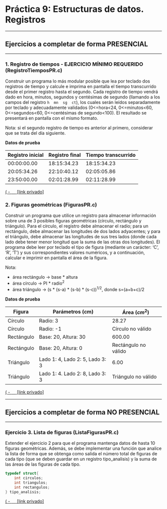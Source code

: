 
# Práctica 9: Estructuras de datos. Registros 


_________________________
## Ejercicios a completar  de forma PRESENCIAL
____________________________________________


### **1.** Registro de tiempos - EJERCICIO MÍNIMO REQUERIDO (RegistroTiemposPR.c)

 Construir un programa lo más modular posible que lea por teclado dos registros de tiempo y calcule e imprima en pantalla el tiempo transcurrido desde el primer registro hasta el segundo. Cada registro de tiempo vendrá dado en hora, minutos, segundos y centésimas de segundo (llamando a los campos del registro ```h  mn  sg  ct```), los cuales serán leídos separadamente por teclado y adecuadamente validados (0<=hora<24, 0<=minutos<60, 0<=segundos<60, 0<=centésimas de segundo<100). El resultado se presentará en pantalla con el mismo formato. 
 
 Nota: si el segundo registro de tiempo es anterior al primero, considerar que se trata del día siguiente. 
 


**Datos de prueba**

| Registro inicial | Registro final | Tiempo transcurrido |
|------------------|----------------|---------------------|
| 00:00:00.00      | 18:15:34.23    | 18:15:34.23         |
| 20:05:34.26      | 22:10:40.12    | 02:05:05.86         |
| 23:50:00.00      | 02:01:28.99    | 02:11:28.99         |


[( - ```  ```   ](../PR9_resuelta/RegistroTiemposPR.c)[[link privado]](https://github.com/24-25-Programacion-44101107/_PracticasLaboratorioPrivado/blob/main/PR9_resuelta/RegistroTiemposPR.c) 





### **2.** Figuras geométricas (FigurasPR.c)


Construir un programa que utilice un registro para almacenar información sobre una de 3 posibles figuras geométricas (círculo, rectángulo y triángulo). Para el círculo, el registro debe almacenar el radio; para un rectángulo, debe almacenar las longitudes de dos lados adyacentes; y para el triángulo, debe almacenar las longitudes de sus tres lados (donde cada lado debe tener menor longitud que la suma de las otras dos longitudes). El programa debe leer por teclado el tipo de figura (mediante un carácter: ‘C’, ‘R’, ‘T’) y sus correspondientes valores numéricos, y a continuación, calcular e imprimir en pantalla el área de la figura.

Nota:	   
            
- área rectángulo  -> 	base * altura
- área círculo	 -> 	PI * radio<sup>2</sup>
- área triángulo	 ->	(s * (s-a) * (s-b) * (s-c))<sup>1/2</sup>, donde s=(a+b+c)/2


**Datos de prueba**

| Figura     | Parámetros (cm)                                            | Área ($cm^2$)        |
|------------|------------------------------------------------------------|----------------------|
| Círculo    | Radio:            3                                        | 28.27                |
| Círculo    | Radio:           -1                                        | Círculo no válido    |
| Rectángulo | Base: 20, Altura:   30                                     | 600.00               |
| Rectángulo | Base:   20, Altura:       0                                | Rectángulo no válido |
| Triángulo  | Lado 1:   4, Lado 2:          5, Lado 3:          3        | 6.00                 |
| Triángulo  | Lado 1:          4. Lado 2:          8, Lado 3:          3 | Triángulo no válido  |


[( - ```  ```   ](../PR9_resuelta/FigurasPR.c)[[link privado]](https://github.com/24-25-Programacion-44101107/_PracticasLaboratorioPrivado/blob/main/PR9_resuelta/FigurasPR.c) 



____________________________________________________
## Ejercicios a completar  de forma NO PRESENCIAL
____________________________________________


### **Ejercicio 3**. Lista de figuras (ListaFigurasPR.c)

Extender el ejercicio 2 para que el programa mantenga datos de hasta 10 figuras geométricas. Además, se debe implementar una función que analice la lista de forma que se obtenga como salida el número total de figuras de cada tipo (que se deben guardar en un registro tipo_analisis) y la suma de las áreas de las figuras de cada tipo.

```c
typedef struct{
	int circulos;
	int triangulos;
	int rectangulos;
} tipo_analisis;
```

[( - ```  ```   ](../PR9_resuelta/ListaFigurasPR.c)[[link privado]](https://github.com/24-25-Programacion-44101107/_PracticasLaboratorioPrivado/blob/main/PR9_resuelta/ListaFigurasPR.c)

